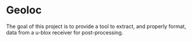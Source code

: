 # Geoloc
The goal of this project is to provide a tool to extract, and properly format, data from a u-blox receiver for post-processing.
